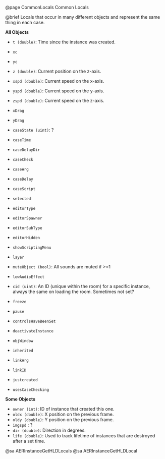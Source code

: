 @page CommonLocals Common Locals
 
@brief Locals that occur in many different objects and represent the same thing in each case.

**All Objects**

  - `t (double)`: Time since the instance was created.
  - `xc`
  - `yc`
  - `z (double)`: Current position on the z-axis.
  - `xspd (double)`: Current speed on the x-axis.
  - `yspd (double)`: Current speed on the y-axis.
  - `zspd (double)`: Current speed on the z-axis.
  - `xDrag`
  - `yDrag`

  - `caseState (uint)`: ? 
  - `caseTime`
  - `caseDelayDir` 
  - `caseCheck`
  - `caseArg`
  - `caseDelay`
  - `caseScript`

  - `selected`
  - `editorType`
  - `editorSpawner`
  - `editorSubType`
  - `editorHidden`
  - `showScriptingMenu`
  - `layer`

  - `muteObject (bool)`: All sounds are muted if >=1
  - `lowAudioEffect`

  - `cid (uint)`: An ID (unique within the room) for a specific instance, always the same on loading the room. Sometimes not set?
  - `freeze`
  - `pause`
  - `controlsHaveBeenSet`
  - `deactivateInstance`
  - `objWindow`
  - `inherited`
  - `linkArg` 
  - `linkID`
  - `justcreated` 
  - `usesCaseChecking` 

**Some Objects**

  - `owner (int)`: ID of instance that created this one.
  - `oldx (double)`: X position on the previous frame.
  - `oldy (double)`: Y position on the previous frame.
  - `imgspd` : ?
  - `dir (double)`: Direction in degrees.
  - `life (double)`: Used to track lifetime of instances that are destroyed after a set time.

@sa AERInstanceGetHLDLocals
@sa AERInstanceGetHLDLocal
